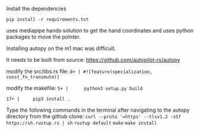 Install the dependencies

```pip install -r requirements.txt```

uses mediapipe hands solution to get the hand coordinates and uses python packages to move the pointer.

Installing autopy on the m1 mac was difficult.

It needs to be built from source:
https://github.com/autopilot-rs/autopy

modify the src/libs.rs file:
```8+ | #![feature(specialization, const_fn_transmute)]```

modify the makefile:
```5+ |      python3 setup.py build```

```17+ |     pip3 install . ```

Type the following commands in the terminal after navigating to the autopy directory from the github clone:
```curl --proto '=https' --tlsv1.2 -sSf https://sh.rustup.rs | sh```
```rustup default```
```make```
```make install```

